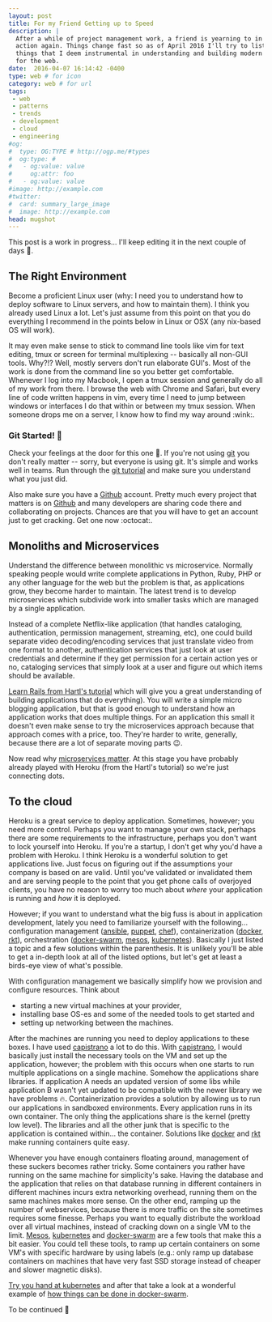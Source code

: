 ```yaml
---
layout: post
title: For my Friend Getting up to Speed
description: |
  After a while of project management work, a friend is yearning to in on the
  action again. Things change fast so as of April 2016 I'll try to list a few
  things that I deem instrumental in understanding and building modern system 
  for the web.
date:  2016-04-07 16:14:42 -0400
type: web # for icon
category: web # for url
tags:
 - web
 - patterns
 - trends
 - development
 - cloud
 - engineering
#og:
#  type: OG:TYPE # http://ogp.me/#types
#  og:type: # 
#   - og:value: value
#     og:attr: foo
#   - og:value: value
#image: http://example.com
#twitter:
#  card: summary_large_image
#  image: http://example.com
head: mugshot
---
```


This post is a work in progress... I'll keep editing it in the next couple of
days :construction:.

## The Right Environment

Become a proficient Linux user (why: I need you to understand how to deploy
software to Linux servers, and how to maintain them). I think you already used
Linux a lot. Let's just assume from this point on that you do everything I
recommend in the points below in Linux or OSX (any nix-based OS will work).

<div class="element note">
It may even make sense to stick to command line tools like vim for text
editing, tmux or screen for terminal multiplexing -- basically all non-GUI
tools. Why?!? Well, mostly servers don't run elaborate GUI's. Most of the work
is done from the command line so you better get comfortable. Whenever I log
into my Macbook, I open a tmux session and generally do all of my work from
there. I browse the web with Chrome and Safari, but every line of code written
happens in vim, every time I need to jump between windows or interfaces I do
that within or between my tmux session. When someone drops me on a server, I
know how to find my way around :wink:.
</div>

### Git Started! :checkered_flag:

Check your feelings at the door for this one :door:. If you're not using
[git][git-guide] you don't really matter -- sorry, but everyone is using git.
It's simple and works well in teams. Run through the [git tutorial][git-guide]
and make sure you understand what you just did.

Also make sure you have a [Github][github] account. Pretty much every project
that matters is on [Github][github] and many developers are sharing code there
and collaborating on projects. Chances are that you will have to get an account
just to get cracking. Get one now :octocat:.

<div class="element">
  <div class="github-card" data-github="vidbina" data-width="400" data-height="150" data-theme="default"></div>
  <script src="//cdn.jsdelivr.net/github-cards/latest/widget.js"></script>
</div>


## Monoliths and Microservices

Understand the difference between monolithic vs microservice. Normally speaking
people would write complete applications in Python, Ruby, PHP or any other
language for the web but the problem is that, as applications grow, they become
harder to maintain. The latest trend is to develop microservices which
subdivide work into smaller tasks which are managed by a single application.

Instead of a complete Netflix-like application (that handles cataloging,
authentication, permission management, streaming, etc), one could build separate
video decoding/encoding services that just translate video from one format to
another, authentication services that just look at user credentials and
determine if they get permission for a certain action yes or no, cataloging
services that simply look at a user and figure out which items should be
available. 


[Learn Rails from Hartl's tutorial](https://www.railstutorial.org) which will
give you a great understanding of building applications that do everything).
You will write a simple micro blogging application, but that is good enough to
understand how an application works that does multiple things. For an
application this small it doesn't even make sense to try the microservices
approach because that approach comes with a price, too. They're harder to
write, generally, because there are a lot of separate moving parts :wink:.

Now read why [microservices matter](https://blog.heroku.com/archives/2015/1/20/why_microservices_matterhttps://blog.heroku.com/archives/2015/1/20/why_microservices_matter). At this stage you have probably
already played with Heroku (from the Hartl's tutorial) so we're just
connecting dots.

## To the cloud

Heroku is a great service to deploy application. Sometimes, however; you need
more control. Perhaps you want to manage your own stack, perhaps there are some
requirements to the infrastructure, perhaps you don't want to lock yourself
into Heroku. If you're a startup, I don't get why you'd have a problem with
Heroku. I think Heroku is a wonderful solution to get applications live. Just
focus on figuring out if the assumptions your company is based on are valid.
Until you've validated or invalidated them and are serving people to the point
that you get phone calls of overjoyed clients, you have no reason to worry too
much about _where_ your application is running and _how_ it is deployed.

However; if you want to understand what the big fuss is about in application 
development, lately you need to familiarize yourself with the following...
configuration management ([ansible][ansible], [puppet][puppet], [chef][chef]),
containerization ([docker][docker], [rkt][rkt]), orchestration
([docker-swarm][docker-swarm], [mesos][mesos], [kubernetes][kubernetes]).
Basically I just listed a topic and a few solutions within the parenthesis. It
is unlikely you'll be able to get a in-depth look at all of the listed options,
but let's get at least a birds-eye view of what's possible.

With configuration management we basically simplify how we provision and
configure resources. Think about

 - starting a new virtual machines at your provider,
 - installing base OS-es and some of the needed tools to get started and
 - setting up networking between the machines.

After the machines are running you need to deploy applications to these boxes.
I have used [capistrano][capistrano] a lot to do this. With
[capistrano][capistrano], I would basically just install the necessary tools
on the VM and set up the application, however; the problem with this occurs
when one starts to run multiple applications on a single machine. Somehow the
applications share libraries. If application A needs an updated version of
some libs while application B wasn't yet updated to be compatible with the
newer library we have problems :fire:. Containerization provides a solution by
allowing us to run our applications in sandboxed environments. Every
application runs in its own container. The only thing the applications share
is the kernel (pretty low level). The libraries and all the other junk that is
specific to the application is contained within... the container. Solutions
like [docker][docker] and [rkt][rkt] make running containers quite easy.

Whenever you have enough containers floating around, management of these
suckers becomes rather tricky. Some containers you rather have running on the
same machine for simplicity's sake. Having the database and the application
that relies on that database running in different containers in different
machines incurs extra networking overhead, running them on the same machines
makes more sense. On the other end, ramping up the number of webservices,
because there is more traffic on the site sometimes requires some finesse.
Perhaps you want to equally distribute the workload over all virtual machines,
instead of cracking down on a single VM to the limit. [Mesos][mesos],
[kubernetes][kubernetes] and [docker-swarm][docker-swarm] are a few tools
that make this a bit easier. You could tell these tools, to ramp up certain
containers on some VM's with specific hardware by using labels (e.g.: only ramp
up database containers on machines that have very fast SSD storage instead of
cheaper and slower magnetic disks).

[Try you hand at kubernetes](http://kubernetes.io/docs/hellonode/) and after
that take a look at a wonderful example of [how things can be done in
docker-swarm](https://blog.docker.com/2016/03/swarmweek-advanced-orchestration-docker-swarm/).

To be continued :construction:

[ansible]: https://en.wikipedia.org/wiki/Ansible_(software)
[puppet]: https://en.wikipedia.org/wiki/Puppet_(software)
[chef]: https://en.wikipedia.org/wiki/Chef_(software)

[capistrano]: https://en.wikipedia.org/wiki/Capistrano_(software)

[docker]: https://en.wikipedia.org/wiki/Docker_(software)
[rkt]: https://coreos.com/rkt/

[docker-swarm]: https://docs.docker.com/swarm/
[kubernetes]: https://en.wikipedia.org/wiki/Kubernetes
[mesos]: https://en.wikipedia.org/wiki/Apache_Mesos

[git-guide]: https://git-scm.com/book/en/v1/Getting-Started
[github]: https://github.com
